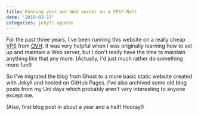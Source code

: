 ```yaml
---
title: Running your own Web server on a VPS? Nah!
date: '2019-03-17'
categories: jekyll update
---
```


For the past three years, I've been running this website on a really cheap
<abbr title="Virtual Private Server">VPS</abbr> from [OVH](https://ovh.co.uk/).
It was very helpful when I was originally learning how to set up and maintain
a Web server, but I don't really have the time to maintain anything like that
any more. (Actually, I'd just much rather do something more fun!)

So I've migrated the blog from Ghost to a more basic static website created
with Jekyll and hosted on GitHub Pages. I've also archived some old blog posts
from my Uni days which probably aren't very interesting to anyone except me.

(Also, first blog post in about a year and a half! Hooray!)
